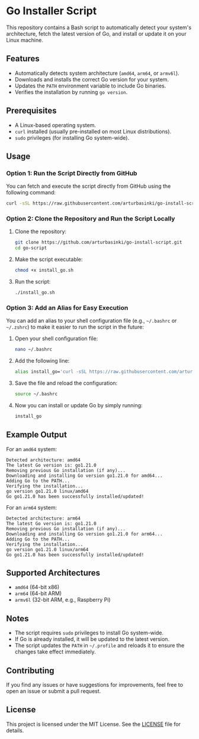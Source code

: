 # Go Installer Script

This repository contains a Bash script to automatically detect your system's architecture, fetch the latest version of Go, and install or update it on your Linux machine.

## Features

- Automatically detects system architecture (`amd64`, `arm64`, or `armv6l`).
- Downloads and installs the correct Go version for your system.
- Updates the `PATH` environment variable to include Go binaries.
- Verifies the installation by running `go version`.

## Prerequisites

- A Linux-based operating system.
- `curl` installed (usually pre-installed on most Linux distributions).
- `sudo` privileges (for installing Go system-wide).

## Usage

### Option 1: Run the Script Directly from GitHub

You can fetch and execute the script directly from GitHub using the following command:

```bash
curl -sSL https://raw.githubusercontent.com/arturbasinki/go-install-script/refs/heads/master/go_version.sh | bash
```

### Option 2: Clone the Repository and Run the Script Locally

1. Clone the repository:

   ```bash
   git clone https://github.com/arturbasinki/go-install-script.git
   cd go-script
   ```

2. Make the script executable:

   ```bash
   chmod +x install_go.sh
   ```

3. Run the script:
   ```bash
   ./install_go.sh
   ```

### Option 3: Add an Alias for Easy Execution

You can add an alias to your shell configuration file (e.g., `~/.bashrc` or `~/.zshrc`) to make it easier to run the script in the future:

1. Open your shell configuration file:

   ```bash
   nano ~/.bashrc
   ```

2. Add the following line:

   ```bash
   alias install_go='curl -sSL https://raw.githubusercontent.com/arturbasinki/go-install-script/refs/heads/master/go_version.sh | bash'
   ```

3. Save the file and reload the configuration:

   ```bash
   source ~/.bashrc
   ```

4. Now you can install or update Go by simply running:
   ```bash
   install_go
   ```

## Example Output

For an `amd64` system:

```
Detected architecture: amd64
The latest Go version is: go1.21.0
Removing previous Go installation (if any)...
Downloading and installing Go version go1.21.0 for amd64...
Adding Go to the PATH...
Verifying the installation...
go version go1.21.0 linux/amd64
Go go1.21.0 has been successfully installed/updated!
```

For an `arm64` system:

```
Detected architecture: arm64
The latest Go version is: go1.21.0
Removing previous Go installation (if any)...
Downloading and installing Go version go1.21.0 for arm64...
Adding Go to the PATH...
Verifying the installation...
go version go1.21.0 linux/arm64
Go go1.21.0 has been successfully installed/updated!
```

## Supported Architectures

- `amd64` (64-bit x86)
- `arm64` (64-bit ARM)
- `armv6l` (32-bit ARM, e.g., Raspberry Pi)

## Notes

- The script requires `sudo` privileges to install Go system-wide.
- If Go is already installed, it will be updated to the latest version.
- The script updates the `PATH` in `~/.profile` and reloads it to ensure the changes take effect immediately.

## Contributing

If you find any issues or have suggestions for improvements, feel free to open an issue or submit a pull request.

## License

This project is licensed under the MIT License. See the [LICENSE](LICENSE) file for details.
